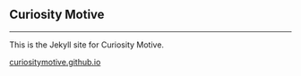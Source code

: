 ## Curiosity Motive
----
This is the Jekyll site for Curiosity Motive.

[curiositymotive.github.io](http://curiositymotive.github.io)